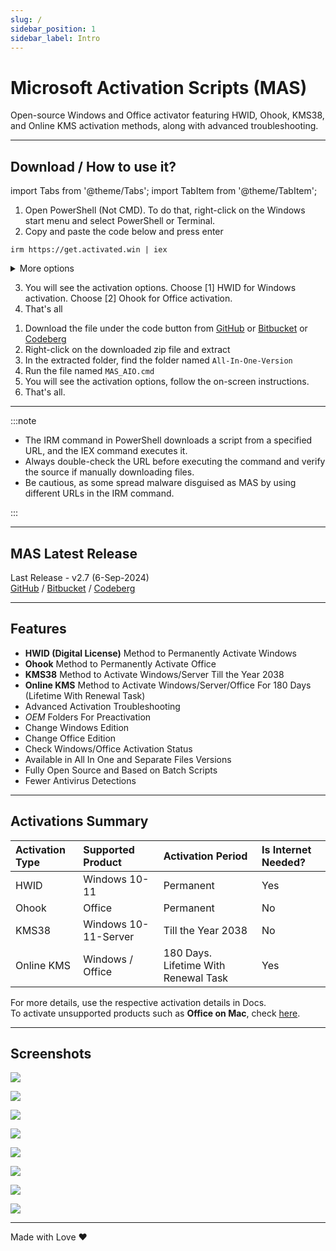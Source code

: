 ```yaml
---
slug: /
sidebar_position: 1
sidebar_label: Intro
---
```


# Microsoft Activation Scripts (MAS)

Open-source Windows and Office activator featuring HWID, Ohook, KMS38, and Online KMS activation methods, along with advanced troubleshooting.

---

## Download / How to use it?  

import Tabs from '@theme/Tabs';
import TabItem from '@theme/TabItem';

<Tabs>
<TabItem value="Method 1" label="Method 1 - PowerShell (Windows 8 and later) ❤️" default>

1.   Open PowerShell (Not CMD). To do that, right-click on the Windows start menu and select PowerShell or Terminal.
2.   Copy and paste the code below and press enter  
```
irm https://get.activated.win | iex
```

<details>
  <summary>More options</summary>

- Alternatively, you can use the following (It will be retired Dec 31, 2024)
```
irm https://massgrave.dev/get | iex
```
- On older Windows builds (17134 and before) you will need to run the below command before following the above steps,  
```
[Net.ServicePointManager]::SecurityProtocol = [Net.SecurityProtocolType]::Tls12
```
- The URL `get.activated.win` might be blocked by some DNS services because it is a new domain.

</details>

3.   You will see the activation options. Choose [1] HWID for Windows activation. Choose [2] Ohook for Office activation.
4.   That's all

</TabItem>
<TabItem value="Method 2" label="Method 2 - Traditional (Windows 7 and later)" default>

1.   Download the file under the code button from [GitHub](https://github.com/massgravel/Microsoft-Activation-Scripts) or [Bitbucket](https://bitbucket.org/WindowsAddict/microsoft-activation-scripts) or [Codeberg](https://codeberg.org/massgravel/Microsoft-Activation-Scripts)
2.   Right-click on the downloaded zip file and extract
3.   In the extracted folder, find the folder named `All-In-One-Version`
4.   Run the file named `MAS_AIO.cmd`
5.   You will see the activation options, follow the on-screen instructions.
6.   That's all.

</TabItem>
</Tabs>

---

:::note

- The IRM command in PowerShell downloads a script from a specified URL, and the IEX command executes it.
- Always double-check the URL before executing the command and verify the source if manually downloading files.
- Be cautious, as some spread malware disguised as MAS by using different URLs in the IRM command.

:::

------------------------------------------------------------------------

## MAS Latest Release

Last Release - v2.7 (6-Sep-2024)  
[GitHub](https://github.com/massgravel/Microsoft-Activation-Scripts) / [Bitbucket](https://bitbucket.org/WindowsAddict/microsoft-activation-scripts) / [Codeberg](https://codeberg.org/massgravel/Microsoft-Activation-Scripts)

------------------------------------------------------------------------

## Features

-   **HWID (Digital License)** Method to Permanently Activate Windows
-   **Ohook** Method to Permanently Activate Office
-   **KMS38** Method to Activate Windows/Server Till the Year 2038
-   **Online KMS** Method to Activate Windows/Server/Office For 180 Days (Lifetime With Renewal Task)
-   Advanced Activation Troubleshooting
-   $OEM$ Folders For Preactivation
-   Change Windows Edition
-   Change Office Edition
-   Check Windows/Office Activation Status
-   Available in All In One and Separate Files Versions
-   Fully Open Source and Based on Batch Scripts
-   Fewer Antivirus Detections

------------------------------------------------------------------------

## Activations Summary

| Activation Type | Supported Product    | Activation Period                    | Is Internet Needed? |
|:----------------|:---------------------|:-------------------------------------|:--------------------|
| HWID            | Windows 10-11        | Permanent                            | Yes                 |
| Ohook           | Office               | Permanent                            | No                  |
| KMS38           | Windows 10-11-Server | Till the Year 2038                   | No                  |
| Online KMS      | Windows / Office     | 180 Days. Lifetime With Renewal Task | Yes                 |

For more details, use the respective activation details in Docs.  
To activate unsupported products such as **Office on Mac**, check [here](unsupported_products_activation.md).

------------------------------------------------------------------------

## Screenshots

![](/img/MAS_AIO.png)

![](/img/MAS_HWID.png)

![](/img/MAS_Ohook.png)

![](/img/MAS_Troubleshoot.png)

![](/img/MAS_change_windows_edition.png)

![](/img/MAS_change_office_edition_1.png)

![](/img/MAS_change_office_edition_2.png)

![](/img/MAS_change_office_edition_3.png)

------------------------------------------------------------------------

Made with Love ❤️
